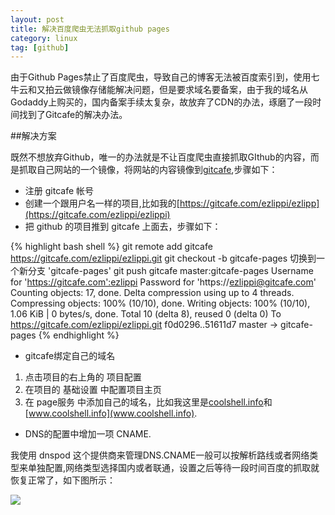 ```yaml
---
layout: post
title: 解决百度爬虫无法抓取github pages 
category: linux
tag: [github]
---
```


由于Github Pages禁止了百度爬虫，导致自己的博客无法被百度索引到，使用七牛云和又拍云做镜像存储能解决问题，但是要求域名要备案，由于我的域名从Godaddy上购买的，国内备案手续太复杂，故放弃了CDN的办法，琢磨了一段时间找到了Gitcafe的解决办法。

##解决方案

既然不想放弃Github，唯一的办法就是不让百度爬虫直接抓取GIthub的内容，而是抓取自己网站的一个镜像，将网站的内容镜像到[gitcafe](www.gitcafe.com),步骤如下：

* 注册 gitcafe 帐号
* 创建一个跟用户名一样的项目,比如我的[https://gitcafe.com/ezlippi/ezlipp](https://gitcafe.com/ezlippi/ezlippi)
* 把 github 的项目推到 gitcafe 上面去，步骤如下：

{% highlight bash shell %}
git remote add gitcafe https://gitcafe.com/ezlippi/ezlippi.git
git checkout -b gitcafe-pages
切换到一个新分支 'gitcafe-pages'
git push gitcafe master:gitcafe-pages
Username for 'https://gitcafe.com':ezlippi 
Password for 'https://ezlippi@gitcafe.com'
Counting objects: 17, done.
Delta compression using up to 4 threads.
Compressing objects: 100% (10/10), done.
Writing objects: 100% (10/10), 1.06 KiB | 0 bytes/s, done.
Total 10 (delta 8), reused 0 (delta 0)
To https://gitcafe.com/ezlippi/ezlippi.git
   f0d0296..51611d7  master -> gitcafe-pages
{% endhighlight %}

* gitcafe绑定自己的域名

1. 点击项目的右上角的 项目配置
2. 在项目的 基础设置 中配置项目主页
3. 在 page服务 中添加自己的域名，比如我这里是[coolshell.info](coolshell.info)和[www.coolshell.info](www.coolshell.info).

* DNS的配置中增加一项 CNAME.
 
我使用 dnspod 这个提供商来管理DNS.CNAME一般可以按解析路线或者网络类型来单独配置,网络类型选择国内或者联通，设置之后等待一段时间百度的抓取就 恢复正常了，如下图所示：

![](/images/dnspod.png)


